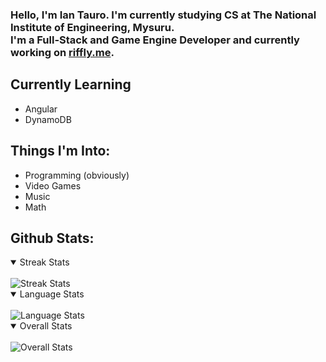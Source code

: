 
### Hello, I'm Ian Tauro. I'm currently studying CS at The National Institute of Engineering, Mysuru. <br>I'm a Full-Stack and Game Engine Developer and currently working on [riffly.me](https://github.com/notvalproate/riffly).
## Currently Learning
<ul>
  <li>Angular</li>
  <li>DynamoDB</li>
</ul>

## Things I'm Into:

<ul>
  <li>Programming (obviously)</li>
  <li>Video Games</li>
  <li>Music</li>
  <li>Math</li>
</ul>

## Github Stats: 

<details open>
<summary>Streak Stats</summary>
<div>&nbsp;</div>
<img src="https://streak-stats.demolab.com?user=notvalproate&theme=tokyonight&hide_border=true&border_radius=40&fire=1A9871" alt="Streak Stats" >
</details>
<details open>
<summary>Language Stats</summary>
<div>&nbsp;</div>
<img src="https://github-readme-stats.vercel.app/api/top-langs/?username=notvalproate&theme=tokyonight&hide_border=true&border_radius=30" alt="Language Stats">
</details>
<details open>
<summary>Overall Stats</summary>
<div>&nbsp;</div>
<img src="https://github-readme-stats.vercel.app/api?username=notvalproate&show_icons=true&theme=tokyonight&hide_border=true&border_radius=30" alt="Overall Stats">
</details>
